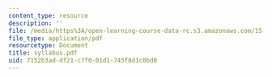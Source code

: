 ```yaml
---
content_type: resource
description: ''
file: /media/https%3A/open-learning-course-data-rc.s3.amazonaws.com/15-667-negotiation-and-conflict-management-spring-2001/7152b3addf21c7f001d1745f8d1c0bd0_syllabus.pdf
file_type: application/pdf
resourcetype: Document
title: syllabus.pdf
uid: 7152b3ad-df21-c7f0-01d1-745f8d1c0bd0
---
```

